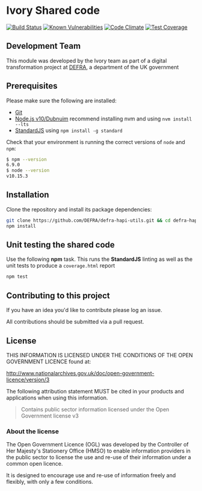 # Ivory Shared code

[![Build Status](https://travis-ci.com/DEFRA/defra-hapi-utils.svg?branch=master)](https://travis-ci.com/DEFRA/defra-hapi-utils)
[![Known Vulnerabilities](https://snyk.io/test/github/defra/defra-hapi-utils/badge.svg)](https://snyk.io/test/github/defra/defra-hapi-utils)
[![Code Climate](https://codeclimate.com/github/DEFRA/defra-hapi-utils/badges/gpa.svg)](https://codeclimate.com/github/DEFRA/defra-hapi-utils)
[![Test Coverage](https://codeclimate.com/github/DEFRA/defra-hapi-utils/badges/coverage.svg)](https://codeclimate.com/github/DEFRA/defra-hapi-utils/coverage)

## Development Team

This module was developed by the Ivory team as part of a digital transformation project at [DEFRA](https://www.gov.uk/government/organisations/department-for-environment-food-rural-affairs), a department of the UK government

## Prerequisites

Please make sure the following are installed:

- [Git](https://git-scm.com/book/en/v2/Getting-Started-Installing-Git)
- [Node.js v10/Dubnuim](https://nodejs.org/en/) recommend
  installing nvm and using `nvm install --lts`
- [StandardJS](https://standardjs.com/) using `npm install -g standard`

Check that your environment is running the correct versions of `node` and `npm`:
```bash
$ npm --version
6.9.0
$ node --version
v10.15.3
```

## Installation

Clone the repository and install its package
dependencies:

```bash
git clone https://github.com/DEFRA/defra-hapi-utils.git && cd defra-hapi-utils
npm install
```

## Unit testing the shared code

Use the following **npm** task. This runs the **StandardJS**
linting as well as the unit tests to produce a `coverage.html`
report

```bash
npm test
```

## Contributing to this project

If you have an idea you'd like to contribute please log an issue.

All contributions should be submitted via a pull request.

## License

THIS INFORMATION IS LICENSED UNDER THE CONDITIONS OF THE OPEN
GOVERNMENT LICENCE found at:

<http://www.nationalarchives.gov.uk/doc/open-government-licence/version/3>

The following attribution statement MUST be cited in your products
and applications when using this information.

>Contains public sector information licensed under the Open
>Government license v3

### About the license

The Open Government Licence (OGL) was developed by the Controller
of Her Majesty's Stationery Office (HMSO) to enable information
providers in the public sector to license the use and re-use of
their information under a common open licence.

It is designed to encourage use and re-use of information freely
and flexibly, with only a few conditions.

